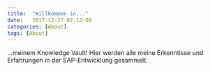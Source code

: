 ```yaml
---
title:  "Willkommen in..."
date:   2017-12-27 02:12:00
categories: [About]
tags: [About]
---
```





...meinem Knowledge Vault! Hier werden alle meine Erkenntisse und Erfahrungen in der SAP-Entwicklung gesammelt.





